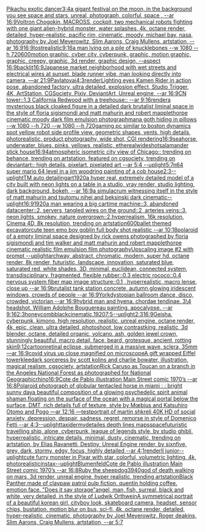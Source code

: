 [Pikachu exotic dancer](https://www.ebank.nz/aiartgenerator?category=Pikachu%2520exotic%2520dancer)[3:4](https://www.ebank.nz/aiartgenerator?category=3%3A4)[a gigant festival on the moon, in the background you see space and stars, unreal, photograph, colorful, space , --ar 16:9](https://www.ebank.nz/aiartgenerator?category=a%2520gigant%2520festival%2520on%2520the%2520moon%2C%2520in%2520the%2520background%2520you%2520see%2520space%2520and%2520stars%2C%2520unreal%2C%2520photograph%2C%2520colorful%2C%2520space%2520%2C%2520--ar%252016%3A9)[Voltron Chogokin, MACROSS, cockpit, two mechanical robots fighting with one giant alien-hybrid monster, water splashes, 4k, octane render, detailed, hyper-realistic, pacific rim, cinematic, moody, michael bay, nasa, photography by Joel Meyerowitz, Slim Aarons, Craig Mullens, artstation, --ar 16:9](https://www.ebank.nz/aiartgenerator?category=Voltron%2520Chogokin%2C%2520MACROSS%2C%2520cockpit%2C%2520two%2520mechanical%2520robots%2520fighting%2520with%2520one%2520giant%2520alien-hybrid%2520monster%2C%2520water%2520splashes%2C%25204k%2C%2520octane%2520render%2C%2520detailed%2C%2520hyper-realistic%2C%2520pacific%2520rim%2C%2520cinematic%2C%2520moody%2C%2520michael%2520bay%2C%2520nasa%2C%2520photography%2520by%2520Joel%2520Meyerowitz%2C%2520Slim%2520Aarons%2C%2520Craig%2520Mullens%2C%2520artstation%2C%2520--ar%252016%3A9)[16:9](https://www.ebank.nz/aiartgenerator?category=16%3A9)[lost](https://www.ebank.nz/aiartgenerator?category=lost)[realistic](https://www.ebank.nz/aiartgenerator?category=realistic)[9:16](https://www.ebank.nz/aiartgenerator?category=9%3A16)[a man lying on a pile of knucklebones --w 1080 --h 720](https://www.ebank.nz/aiartgenerator?category=a%2520man%2520lying%2520on%2520a%2520pile%2520of%2520knucklebones%2520--w%25201080%2520--h%2520720)[600](https://www.ebank.nz/aiartgenerator?category=600)[motion graphic, cyber city, cyberpunk, graphic,  motion graphic, graphic,  creepy, graphic, 3d render, graphic design, --aspect 16:9](https://www.ebank.nz/aiartgenerator?category=motion%2520graphic%2C%2520cyber%2520city%2C%2520cyberpunk%2C%2520graphic%2C%2520%2520motion%2520graphic%2C%2520graphic%2C%2520%2520creepy%2C%2520graphic%2C%25203d%2520render%2C%2520graphic%2520design%2C%2520--aspect%252016%3A9)[backlit](https://www.ebank.nz/aiartgenerator?category=backlit)[16:9](https://www.ebank.nz/aiartgenerator?category=16%3A9)[Japanese market neighborhood with wet streets and electrical wires at sunset, blade runner vibe, man looking directly into camera, —ar 21:9](https://www.ebank.nz/aiartgenerator?category=Japanese%2520market%2520neighborhood%2520with%2520wet%2520streets%2520and%2520electrical%2520wires%2520at%2520sunset%2C%2520blade%2520runner%2520vibe%2C%2520man%2520looking%2520directly%2520into%2520camera%2C%2520%E2%80%94ar%252021%3A9)[Pavlatovai](https://www.ebank.nz/aiartgenerator?category=Pavlatovai)[4:3](https://www.ebank.nz/aiartgenerator?category=4%3A3)[render](https://www.ebank.nz/aiartgenerator?category=render)[Lighting eyes Kamen Rider in action pose, abandoned factory, ultra detailed, explosion effect, Studio Trigger, 4K, ArtStation, CGSociety, Pixiv, DeviantArt, Unreal engine, --ar 16:9](https://www.ebank.nz/aiartgenerator?category=Lighting%2520eyes%2520Kamen%2520Rider%2520in%2520action%2520pose%2C%2520abandoned%2520factory%2C%2520ultra%2520detailed%2C%2520explosion%2520effect%2C%2520Studio%2520Trigger%2C%25204K%2C%2520ArtStation%2C%2520CGSociety%2C%2520Pixiv%2C%2520DeviantArt%2C%2520Unreal%2520engine%2C%2520--ar%252016%3A9)[CN tower::1.3 California Redwood with a treehouse:: --ar 9:16](https://www.ebank.nz/aiartgenerator?category=CN%2520tower%3A%3A1.3%2520California%2520Redwood%2520with%2520a%2520treehouse%3A%3A%2520--ar%25209%3A16)[render](https://www.ebank.nz/aiartgenerator?category=render)[a mysterious black cloaked figure in a detailed dark brutalist liminal space in the style of floria sigismondi and matt mahurin and robert mapplethorpe  cinematic moody dark film emulsion photograph](https://www.ebank.nz/aiartgenerator?category=a%2520mysterious%2520black%2520cloaked%2520figure%2520in%2520a%2520detailed%2520dark%2520brutalist%2520liminal%2520space%2520in%2520the%2520style%2520of%2520floria%2520sigismondi%2520and%2520matt%2520mahurin%2520and%2520robert%2520mapplethorpe%2520%2520cinematic%2520moody%2520dark%2520film%2520emulsion%2520photograph)[man](https://www.ebank.nz/aiartgenerator?category=man)[a goth hiding in pillows --w 1080 --h 720 --w 1080 --h 720](https://www.ebank.nz/aiartgenerator?category=a%2520goth%2520hiding%2520in%2520pillows%2520--w%25201080%2520--h%2520720%2520--w%25201080%2520--h%2520720)[gaming pc similar to boston dynamics spot yellow robot side profile view, geometric shapes, vents, high details, photorealistic, product photography, wide shot, CGI rendering](https://www.ebank.nz/aiartgenerator?category=gaming%2520pc%2520similar%2520to%2520boston%2520dynamics%2520spot%2520yellow%2520robot%2520side%2520profile%2520view%2C%2520geometric%2520shapes%2C%2520vents%2C%2520high%2520details%2C%2520photorealistic%2C%2520product%2520photography%2C%2520wide%2520shot%2C%2520CGI%2520rendering)[16:9](https://www.ebank.nz/aiartgenerator?category=16%3A9)[seahorse, underwater, blues, pinks, yellows, realistic, ethereal](https://www.ebank.nz/aiartgenerator?category=seahorse%2C%2520underwater%2C%2520blues%2C%2520pinks%2C%2520yellows%2C%2520realistic%2C%2520ethereal)[wideshot](https://www.ebank.nz/aiartgenerator?category=wideshot)[salamander stick house](https://www.ebank.nz/aiartgenerator?category=salamander%2520stick%2520house)[16:9](https://www.ebank.nz/aiartgenerator?category=16%3A9)[4](https://www.ebank.nz/aiartgenerator?category=4)[atmospheric isometric city view of Chicago:: trending on behance, trending on artstation, featured on cgsociety, trending on deviantart:: high details, pixelart, pixelated art --ar 5:4 --uplight](https://www.ebank.nz/aiartgenerator?category=atmospheric%2520isometric%2520city%2520view%2520of%2520Chicago%3A%3A%2520trending%2520on%2520behance%2C%2520trending%2520on%2520artstation%2C%2520featured%2520on%2520cgsociety%2C%2520trending%2520on%2520deviantart%3A%3A%2520high%2520details%2C%2520pixelart%2C%2520pixelated%2520art%2520--ar%25205%3A4%2520--uplight)[5:7](https://www.ebank.nz/aiartgenerator?category=5%3A7)[n64 super mario 64 level in a jim woodring painting of a cob house](https://www.ebank.nz/aiartgenerator?category=n64%2520super%2520mario%252064%2520level%2520in%2520a%2520jim%2520woodring%2520painting%2520of%2520a%2520cob%2520house)[2:3](https://www.ebank.nz/aiartgenerator?category=2%3A3)[--uplight](https://www.ebank.nz/aiartgenerator?category=--uplight)[TM auto detailing](https://www.ebank.nz/aiartgenerator?category=TM%2520auto%2520detailing)[art](https://www.ebank.nz/aiartgenerator?category=art)[1920](https://www.ebank.nz/aiartgenerator?category=1920)[a hyper real, extremely detailed model of a city built with neon lights on a table in a studio, vray render, studio lighting, dark background, bokeh, --ar 16:9](https://www.ebank.nz/aiartgenerator?category=a%2520hyper%2520real%2C%2520extremely%2520detailed%2520model%2520of%2520a%2520city%2520built%2520with%2520neon%2520lights%2520on%2520a%2520table%2520in%2520a%2520studio%2C%2520vray%2520render%2C%2520studio%2520lighting%2C%2520dark%2520background%2C%2520bokeh%2C%2520--ar%252016%3A9)[a simulacrum witnessing itself in the style of matt mahurin and tsutomu nihei and beksinski dark cinematic](https://www.ebank.nz/aiartgenerator?category=a%2520simulacrum%2520witnessing%2520itself%2520in%2520the%2520style%2520of%2520matt%2520mahurin%2520and%2520tsutomu%2520nihei%2520and%2520beksinski%2520dark%2520cinematic)[--uplight](https://www.ebank.nz/aiartgenerator?category=--uplight)[16:9](https://www.ebank.nz/aiartgenerator?category=16%3A9)[1920](https://www.ebank.nz/aiartgenerator?category=1920)[a man wearing a big car](https://www.ebank.nz/aiartgenerator?category=a%2520man%2520wearing%2520a%2520big%2520car)[time machine::3, abandoned datacenter::2, servers,  tangled wires on the ground::2, arteries veins::3, neon lights, smokey, nature overgrown::2,hyperrealism, 16k resolution, Cinema 4D, 8k resolution, trending on artstation](https://www.ebank.nz/aiartgenerator?category=time%2520machine%3A%3A3%2C%2520abandoned%2520datacenter%3A%3A2%2C%2520servers%2C%2520%2520tangled%2520wires%2520on%2520the%2520ground%3A%3A2%2C%2520arteries%2520veins%3A%3A3%2C%2520neon%2520lights%2C%2520smokey%2C%2520nature%2520overgrown%3A%3A2%2Chyperrealism%2C%252016k%2520resolution%2C%2520Cinema%25204D%2C%25208k%2520resolution%2C%2520trending%2520on%2520artstation)[600](https://www.ebank.nz/aiartgenerator?category=600)[ballet themed excavator](https://www.ebank.nz/aiartgenerator?category=ballet%2520themed%2520excavator)[cute teen emo boy goblin full body shot realistic --ar 10:18](https://www.ebank.nz/aiartgenerator?category=cute%2520teen%2520emo%2520boy%2520goblin%2520full%2520body%2520shot%2520realistic%2520--ar%252010%3A18)[polaroid of a empty liminal space designed by rick owens photographed by floria sigismondi and tim walker  and matt mahurin and robert mapplethorpe cinematic realistic film emulsion film photography](https://www.ebank.nz/aiartgenerator?category=polaroid%2520of%2520a%2520empty%2520liminal%2520space%2520designed%2520by%2520rick%2520owens%2520photographed%2520by%2520floria%2520sigismondi%2520and%2520tim%2520walker%2520%2520and%2520matt%2520mahurin%2520and%2520robert%2520mapplethorpe%2520cinematic%2520realistic%2520film%2520emulsion%2520film%2520photography)[Upscaling image #2 with prompt --uplight](https://www.ebank.nz/aiartgenerator?category=Upscaling%2520image%2520%232%2520with%2520prompt%2520--uplight)[archway, abstract, chromatic, modern, super hd, octane render, 8k render, futuristic, landscape, innovation, saturated blue, saturated red, white shades, 3D, minimal, euclidean, connected system, transdisciplinary, fragmented, flexible rubber::0.3 electric rococo::0.4 nervous system fiber map image structure::0.1 , hyperrealistic, macro lense, close up --ar 16:9](https://www.ebank.nz/aiartgenerator?category=archway%2C%2520abstract%2C%2520chromatic%2C%2520modern%2C%2520super%2520hd%2C%2520octane%2520render%2C%25208k%2520render%2C%2520futuristic%2C%2520landscape%2C%2520innovation%2C%2520saturated%2520blue%2C%2520saturated%2520red%2C%2520white%2520shades%2C%25203D%2C%2520minimal%2C%2520euclidean%2C%2520connected%2520system%2C%2520transdisciplinary%2C%2520fragmented%2C%2520flexible%2520rubber%3A%3A0.3%2520electric%2520rococo%3A%3A0.4%2520nervous%2520system%2520fiber%2520map%2520image%2520structure%3A%3A0.1%2520%2C%2520hyperrealistic%2C%2520macro%2520lense%2C%2520close%2520up%2520--ar%252016%3A9)[brutalist tank station concrete, autumn,glowing iridescent windows, crowds of people --ar 16:9](https://www.ebank.nz/aiartgenerator?category=brutalist%2520tank%2520station%2520concrete%2C%2520autumn%2Cglowing%2520iridescent%2520windows%2C%2520crowds%2520of%2520people%2520--ar%252016%3A9)[York](https://www.ebank.nz/aiartgenerator?category=York)[dystopian ballroom dance, disco, crowded, victorian --ar 16:9](https://www.ebank.nz/aiartgenerator?category=dystopian%2520ballroom%2520dance%2C%2520disco%2C%2520crowded%2C%2520victorian%2520--ar%252016%3A9)[hybrid man and hyena. chordae tendinae. 3\4 headshot. William Adolphe Bouguereau painting. apocalypse. --ar 9:16](https://www.ebank.nz/aiartgenerator?category=hybrid%2520man%2520and%2520hyena.%2520chordae%2520tendinae.%25203%5C4%2520headshot.%2520William%2520Adolphe%2520Bouguereau%2520painting.%2520apocalypse.%2520--ar%25209%3A16)[2:3](https://www.ebank.nz/aiartgenerator?category=2%3A3)[honeycomb](https://www.ebank.nz/aiartgenerator?category=honeycomb)[black](https://www.ebank.nz/aiartgenerator?category=black)[cinematic,](https://www.ebank.nz/aiartgenerator?category=cinematic%2C)[1920](https://www.ebank.nz/aiartgenerator?category=1920)[7:5](https://www.ebank.nz/aiartgenerator?category=7%3A5)[--uplight](https://www.ebank.nz/aiartgenerator?category=--uplight)[2:3](https://www.ebank.nz/aiartgenerator?category=2%3A3)[16:9](https://www.ebank.nz/aiartgenerator?category=16%3A9)[Geisha, cyberpunk, kimono, high resolution, realistic, unreal engine, octane render, 4k, epic, clean, ultra detailed, photoshoot, low contrast](https://www.ebank.nz/aiartgenerator?category=Geisha%2C%2520cyberpunk%2C%2520kimono%2C%2520high%2520resolution%2C%2520realistic%2C%2520unreal%2520engine%2C%2520octane%2520render%2C%25204k%2C%2520epic%2C%2520clean%2C%2520ultra%2520detailed%2C%2520photoshoot%2C%2520low%2520contrast)[king, realistic, 3d blender, octane, detailed organic, volcano, ash, golden jewel crown, stunningly beautiful, macro detail, face, beard, grotesque, ancient, rotting skin](https://www.ebank.nz/aiartgenerator?category=king%2C%2520realistic%2C%25203d%2520blender%2C%2520octane%2C%2520detailed%2520organic%2C%2520volcano%2C%2520ash%2C%2520golden%2520jewel%2520crown%2C%2520stunningly%2520beautiful%2C%2520macro%2520detail%2C%2520face%2C%2520beard%2C%2520grotesque%2C%2520ancient%2C%2520rotting%2520skin)[9:12](https://www.ebank.nz/aiartgenerator?category=9%3A12)[cartoon](https://www.ebank.nz/aiartgenerator?category=cartoon)[retinal eclipse, submerged in a massive wave, sclera, 35mm —ar 16:9](https://www.ebank.nz/aiartgenerator?category=retinal%2520eclipse%2C%2520submerged%2520in%2520a%2520massive%2520wave%2C%2520sclera%2C%252035mm%2520%E2%80%94ar%252016%3A9)[covid virus up close magnified on microscope](https://www.ebank.nz/aiartgenerator?category=covid%2520virus%2520up%2520close%2520magnified%2520on%2520microscope)[A gift wrapped Eiffel tower](https://www.ebank.nz/aiartgenerator?category=A%2520gift%2520wrapped%2520Eiffel%2520tower)[klee](https://www.ebank.nz/aiartgenerator?category=klee)[dark sorceress by scott kolins and charlie bowater, illustration, magical realism, cgsociety, artstation](https://www.ebank.nz/aiartgenerator?category=dark%2520sorceress%2520by%2520scott%2520kolins%2520and%2520charlie%2520bowater%2C%2520illustration%2C%2520magical%2520realism%2C%2520cgsociety%2C%2520artstation)[Rick Caruso as Toucan on a branch in the Angeles National Forest as photographed for National Geographic](https://www.ebank.nz/aiartgenerator?category=Rick%2520Caruso%2520as%2520Toucan%2520on%2520a%2520branch%2520in%2520the%2520Angeles%2520National%2520Forest%2520as%2520photographed%2520for%2520National%2520Geographic)[rhino](https://www.ebank.nz/aiartgenerator?category=rhino)[16:9](https://www.ebank.nz/aiartgenerator?category=16%3A9)[Cote de Pablo illustration Main Street comic 1970’s --ar 16:8](https://www.ebank.nz/aiartgenerator?category=Cote%2520de%2520Pablo%2520illustration%2520Main%2520Street%2520comic%25201970%E2%80%99s%2520--ar%252016%3A8)[Polaroid photograph of globular tentacled horse in miami : : bright sunny day](https://www.ebank.nz/aiartgenerator?category=Polaroid%2520photograph%2520of%2520globular%2520tentacled%2520horse%2520in%2520miami%2520%3A%2520%3A%2520bright%2520sunny%2520day)[a beautiful composition of a glowing psychedelic spirit animal shaman floating on the surface of the ocean with a magical portal below the surface, DMT,  rich details full of texture, style by Mœbius and Katsuhiro Otomo and Pogo —ar 12:16 —test](https://www.ebank.nz/aiartgenerator?category=a%2520beautiful%2520composition%2520of%2520a%2520glowing%2520psychedelic%2520spirit%2520animal%2520shaman%2520floating%2520on%2520the%2520surface%2520of%2520the%2520ocean%2520with%2520a%2520magical%2520portal%2520below%2520the%2520surface%2C%2520DMT%2C%2520%2520rich%2520details%2520full%2520of%2520texture%2C%2520style%2520by%2520M%C5%93bius%2520and%2520Katsuhiro%2520Otomo%2520and%2520Pogo%2520%E2%80%94ar%252012%3A16%2520%E2%80%94test)[portrait of martin shkreli 40K HD of social anxiety, depression, despair, sadness, regret, remorse in style of Domenico Fetti --ar 4:3](https://www.ebank.nz/aiartgenerator?category=portrait%2520of%2520martin%2520shkreli%252040K%2520HD%2520of%2520social%2520anxiety%2C%2520depression%2C%2520despair%2C%2520sadness%2C%2520regret%2C%2520remorse%2520in%2520style%2520of%2520Domenico%2520Fetti%2520--ar%25204%3A3)[--uplight](https://www.ebank.nz/aiartgenerator?category=--uplight)[taxidermy](https://www.ebank.nz/aiartgenerator?category=taxidermy)[detailes  depth lines  maps](https://www.ebank.nz/aiartgenerator?category=detailes%2520%2520depth%2520lines%2520%2520maps)[space](https://www.ebank.nz/aiartgenerator?category=space)[futuristic travelling ship, alone, cyberpunk, league of legends style, by studio ghibli, hyperrealistic, intricate details, minimal, dusty, cinematic, trending on artstation, by Elias Ravanetti, Destiny, Unreal Engine render, by sixnfive, grey, dark, stormy, edgy, focus, highly detailed --ar 4:1](https://www.ebank.nz/aiartgenerator?category=futuristic%2520travelling%2520ship%2C%2520alone%2C%2520cyberpunk%2C%2520league%2520of%2520legends%2520style%2C%2520by%2520studio%2520ghibli%2C%2520hyperrealistic%2C%2520intricate%2520details%2C%2520minimal%2C%2520dusty%2C%2520cinematic%2C%2520trending%2520on%2520artstation%2C%2520by%2520Elias%2520Ravanetti%2C%2520Destiny%2C%2520Unreal%2520Engine%2520render%2C%2520by%2520sixnfive%2C%2520grey%2C%2520dark%2C%2520stormy%2C%2520edgy%2C%2520focus%2C%2520highly%2520detailed%2520--ar%25204%3A1)[render](https://www.ebank.nz/aiartgenerator?category=render)[ll junior](https://www.ebank.nz/aiartgenerator?category=ll%2520junior)[--uplight](https://www.ebank.nz/aiartgenerator?category=--uplight)[cute furry monster in Pixar with star, colorful, volumetric lighting, 4k, photorealistic](https://www.ebank.nz/aiartgenerator?category=cute%2520furry%2520monster%2520in%2520Pixar%2520with%2520star%2C%2520colorful%2C%2520volumetric%2520lighting%2C%25204k%2C%2520photorealistic)[instax](https://www.ebank.nz/aiartgenerator?category=instax)[--uplight](https://www.ebank.nz/aiartgenerator?category=--uplight)[Blumenfeld](https://www.ebank.nz/aiartgenerator?category=Blumenfeld)[Cote de Pablo illustration Main Street comic 1970’s --ar 16:8](https://www.ebank.nz/aiartgenerator?category=Cote%2520de%2520Pablo%2520illustration%2520Main%2520Street%2520comic%25201970%E2%80%99s%2520--ar%252016%3A8)[Ruby the sheepdog](https://www.ebank.nz/aiartgenerator?category=Ruby%2520the%2520sheepdog)[3940](https://www.ebank.nz/aiartgenerator?category=3940)[god of death walking on mars, 3d render, unreal engine, hyper realistic, trending artstation](https://www.ebank.nz/aiartgenerator?category=god%2520of%2520death%2520walking%2520on%2520mars%2C%25203d%2520render%2C%2520unreal%2520engine%2C%2520hyper%2520realistic%2C%2520trending%2520artstation)[Black Panther,made of clay](https://www.ebank.nz/aiartgenerator?category=Black%2520Panther%2Cmade%2520of%2520clay)[paw patrol pulp fiction. quentin holding coffee. emotion face. "Does it say storage"](https://www.ebank.nz/aiartgenerator?category=paw%2520patrol%2520pulp%2520fiction.%2520quentin%2520holding%2520coffee.%2520emotion%2520face.%2520%22Does%2520it%2520say%2520storage%22)[angel, man, fish, surreal, black and white, very detailed, in the style of Ludwik Orthwein](https://www.ebank.nz/aiartgenerator?category=angel%2C%2520man%2C%2520fish%2C%2520surreal%2C%2520black%2520and%2520white%2C%2520very%2520detailed%2C%2520in%2520the%2520style%2520of%2520Ludwik%2520Orthwein)[A symmetrical portrait of a beautiful korean girl, cityboy look, skateboard camera, headset, sensor chips, bustation, motion blur on bus, sci-fi, 4k, octane render, detailed, hyper-realistic, cinematic, photography by Joel Meyerowitz, Roger deakins, Slim Aarons, Craig Mullens, artstation, --ar 5:7](https://www.ebank.nz/aiartgenerator?category=A%2520symmetrical%2520portrait%2520of%2520a%2520beautiful%2520korean%2520girl%2C%2520cityboy%2520look%2C%2520skateboard%2520camera%2C%2520headset%2C%2520sensor%2520chips%2C%2520bustation%2C%2520motion%2520blur%2520on%2520bus%2C%2520sci-fi%2C%25204k%2C%2520octane%2520render%2C%2520detailed%2C%2520hyper-realistic%2C%2520cinematic%2C%2520photography%2520by%2520Joel%2520Meyerowitz%2C%2520Roger%2520deakins%2C%2520Slim%2520Aarons%2C%2520Craig%2520Mullens%2C%2520artstation%2C%2520--ar%25205%3A7)